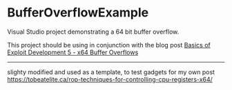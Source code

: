 # BufferOverflowExample
Visual Studio project demonstrating a 64 bit buffer overflow.

This project should be using in conjunction with the blog post [Basics of Exploit Development 5 - x64 Buffer Overflows](https://www.coalfire.com/the-coalfire-blog/september-2020/the-basics-of-exploit-development-5-x86-64-buffer)

---

slighty modified and used as a template, to test gadgets for my own post https://tobeatelite.ca/rop-techniques-for-controlling-cpu-registers-x64/

